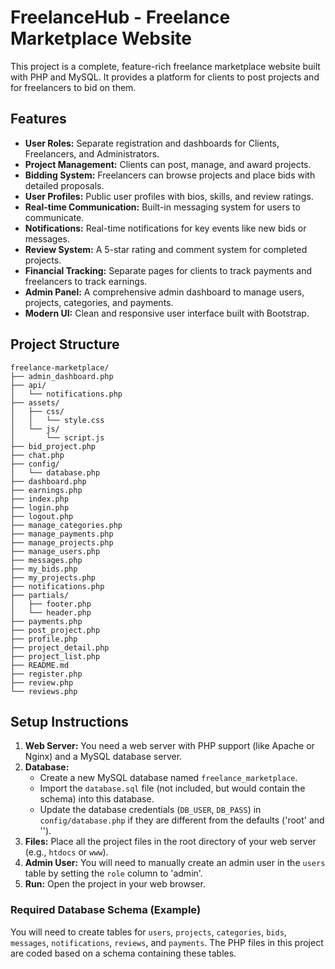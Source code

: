 # FreelanceHub - Freelance Marketplace Website

This project is a complete, feature-rich freelance marketplace website built with PHP and MySQL. It provides a platform for clients to post projects and for freelancers to bid on them.

## Features

- **User Roles:** Separate registration and dashboards for Clients, Freelancers, and Administrators.
- **Project Management:** Clients can post, manage, and award projects.
- **Bidding System:** Freelancers can browse projects and place bids with detailed proposals.
- **User Profiles:** Public user profiles with bios, skills, and review ratings.
- **Real-time Communication:** Built-in messaging system for users to communicate.
- **Notifications:** Real-time notifications for key events like new bids or messages.
- **Review System:** A 5-star rating and comment system for completed projects.
- **Financial Tracking:** Separate pages for clients to track payments and freelancers to track earnings.
- **Admin Panel:** A comprehensive admin dashboard to manage users, projects, categories, and payments.
- **Modern UI:** Clean and responsive user interface built with Bootstrap.

## Project Structure

```
freelance-marketplace/
├── admin_dashboard.php
├── api/
│   └── notifications.php
├── assets/
│   ├── css/
│   │   └── style.css
│   └── js/
│       └── script.js
├── bid_project.php
├── chat.php
├── config/
│   └── database.php
├── dashboard.php
├── earnings.php
├── index.php
├── login.php
├── logout.php
├── manage_categories.php
├── manage_payments.php
├── manage_projects.php
├── manage_users.php
├── messages.php
├── my_bids.php
├── my_projects.php
├── notifications.php
├── partials/
│   ├── footer.php
│   └── header.php
├── payments.php
├── post_project.php
├── profile.php
├── project_detail.php
├── project_list.php
├── README.md
├── register.php
├── review.php
└── reviews.php
```

## Setup Instructions

1.  **Web Server:** You need a web server with PHP support (like Apache or Nginx) and a MySQL database server.
2.  **Database:**
    -   Create a new MySQL database named `freelance_marketplace`.
    -   Import the `database.sql` file (not included, but would contain the schema) into this database.
    -   Update the database credentials (`DB_USER`, `DB_PASS`) in `config/database.php` if they are different from the defaults ('root' and '').
3.  **Files:** Place all the project files in the root directory of your web server (e.g., `htdocs` or `www`).
4.  **Admin User:** You will need to manually create an admin user in the `users` table by setting the `role` column to 'admin'.
5.  **Run:** Open the project in your web browser.

### Required Database Schema (Example)

You will need to create tables for `users`, `projects`, `categories`, `bids`, `messages`, `notifications`, `reviews`, and `payments`. The PHP files in this project are coded based on a schema containing these tables.
